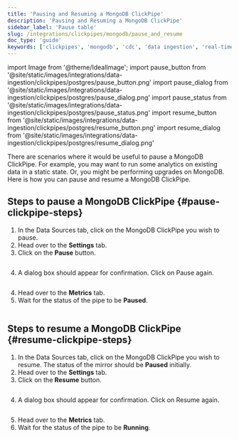 ```yaml
---
title: 'Pausing and Resuming a MongoDB ClickPipe'
description: 'Pausing and Resuming a MongoDB ClickPipe'
sidebar_label: 'Pause table'
slug: /integrations/clickpipes/mongodb/pause_and_resume
doc_type: 'guide'
keywords: ['clickpipes', 'mongodb', 'cdc', 'data ingestion', 'real-time sync']
---
```


import Image from '@theme/IdealImage';
import pause_button from '@site/static/images/integrations/data-ingestion/clickpipes/postgres/pause_button.png'
import pause_dialog from '@site/static/images/integrations/data-ingestion/clickpipes/postgres/pause_dialog.png'
import pause_status from '@site/static/images/integrations/data-ingestion/clickpipes/postgres/pause_status.png'
import resume_button from '@site/static/images/integrations/data-ingestion/clickpipes/postgres/resume_button.png'
import resume_dialog from '@site/static/images/integrations/data-ingestion/clickpipes/postgres/resume_dialog.png'

There are scenarios where it would be useful to pause a MongoDB ClickPipe. For example, you may want to run some analytics on existing data in a static state. Or, you might be performing upgrades on MongoDB. Here is how you can pause and resume a MongoDB ClickPipe.

## Steps to pause a MongoDB ClickPipe {#pause-clickpipe-steps}

1. In the Data Sources tab, click on the MongoDB ClickPipe you wish to pause.
2. Head over to the **Settings** tab.
3. Click on the **Pause** button.

<Image img={pause_button} border size="md"/>

4. A dialog box should appear for confirmation. Click on Pause again.

<Image img={pause_dialog} border size="md"/>

4. Head over to the **Metrics** tab.
5. Wait for the status of the pipe to be **Paused**.

<Image img={pause_status} border size="md"/>

## Steps to resume a MongoDB ClickPipe {#resume-clickpipe-steps}
1. In the Data Sources tab, click on the MongoDB ClickPipe you wish to resume. The status of the mirror should be **Paused** initially.
2. Head over to the **Settings** tab.
3. Click on the **Resume** button.

<Image img={resume_button} border size="md"/>

4. A dialog box should appear for confirmation. Click on Resume again.

<Image img={resume_dialog} border size="md"/>

5. Head over to the **Metrics** tab.
6. Wait for the status of the pipe to be **Running**.

